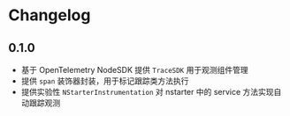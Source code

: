 # Changelog

## 0.1.0

- 基于 OpenTelemetry NodeSDK 提供 `TraceSDK` 用于观测组件管理
- 提供 `span` 装饰器封装，用于标记跟踪类方法执行
- 提供实验性 `NStarterInstrumentation` 对 nstarter 中的 service 方法实现自动跟踪观测
